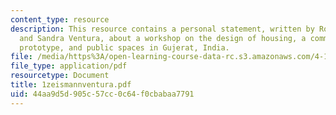 ```yaml
---
content_type: resource
description: This resource contains a personal statement, written by Rodney Zeismann
  and Sandra Ventura, about a workshop on the design of housing, a community center
  prototype, and public spaces in Gujerat, India.
file: /media/https%3A/open-learning-course-data-rc.s3.amazonaws.com/4-170-ecuador-workshop-fall-2006/44aa9d5d905c57cc0c64f0cbabaa7791_1zeismannventura.pdf
file_type: application/pdf
resourcetype: Document
title: 1zeismannventura.pdf
uid: 44aa9d5d-905c-57cc-0c64-f0cbabaa7791
---
```

